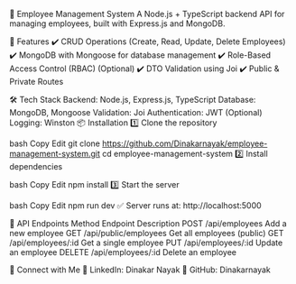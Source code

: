 📌 Employee Management System A Node.js + TypeScript backend API for managing employees, built with Express.js and MongoDB.

🚀 Features ✔️ CRUD Operations (Create, Read, Update, Delete Employees) ✔️ MongoDB with Mongoose for database management ✔️ Role-Based Access Control (RBAC) (Optional) ✔️ DTO Validation using Joi ✔️ Public & Private Routes

🛠 Tech Stack Backend: Node.js, Express.js, TypeScript Database: MongoDB, Mongoose Validation: Joi Authentication: JWT (Optional) Logging: Winston 📦 Installation 1️⃣ Clone the repository

bash Copy Edit git clone https://github.com/Dinakarnayak/employee-management-system.git cd employee-management-system 2️⃣ Install dependencies

bash Copy Edit npm install 3️⃣ Start the server

bash Copy Edit npm run dev ✅ Server runs at: http://localhost:5000

📌 API Endpoints Method Endpoint Description POST /api/employees Add a new employee GET /api/public/employees Get all employees (public) GET /api/employees/:id Get a single employee PUT /api/employees/:id Update an employee DELETE /api/employees/:id Delete an employee

 🔗 Connect with Me 💼 LinkedIn: Dinakar Nayak 📂 GitHub: Dinakarnayak
